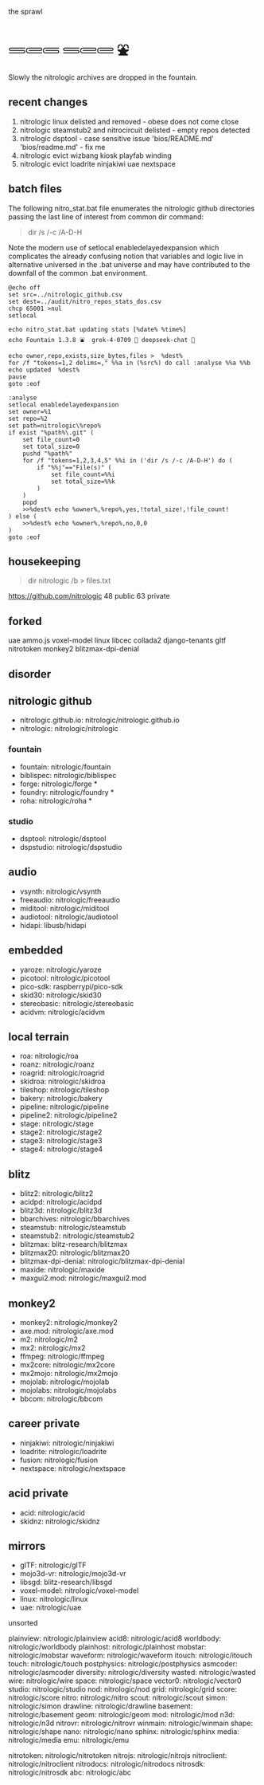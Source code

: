 the sprawl

# 𓄷𓄲𓄵 𓄷𓄲𓄲 ⛲

Slowly the nitrologic archives are dropped in the fountain.

## recent changes

1. nitrologic linux delisted and removed - obese does not come close
2. nitrologic steamstub2 and nitrocircuit delisted - empty repos detected
3. nitrologic dsptool - case sensitive issue 'bios/README.md' 'bios/readme.md' - fix me
4. nitrologic evict wizbang kiosk playfab winding
5. nitrologic evict loadrite ninjakiwi uae nextspace

## batch files

The following nitro_stat.bat file enumerates the nitrologic github directories passing 
the last line of interest from common dir command:

> dir /s /-c /A-D-H

Note the modern use of setlocal enabledelayedexpansion which complicates the already
confusing notion that variables and logic live in alternative universed in the .bat
universe and may have contributed to the downfall of the common .bat environment.

```
@echo off
set src=../nitrologic_github.csv
set dest=../audit/nitro_repos_stats_dos.csv
chcp 65001 >nul
setlocal

echo nitro_stat.bat updating stats [%date% %time%]
echo Fountain 1.3.8 ⛲  grok-4-0709 🚀 deepseek-chat 🐋

echo owner,repo,exists,size_bytes,files >  %dest%
for /f "tokens=1,2 delims=," %%a in (%src%) do call :analyse %%a %%b
echo updated  %dest%
pause
goto :eof

:analyse
setlocal enabledelayedexpansion
set owner=%1
set repo=%2
set path=nitrologic\%repo%
if exist "%path%\.git" (
	set file_count=0
	set total_size=0
	pushd "%path%"
	for /f "tokens=1,2,3,4,5" %%i in ('dir /s /-c /A-D-H') do (
		if "%%j"=="File(s)" (
			set file_count=%%i
			set total_size=%%k
		)
	)
	popd
	>>%dest% echo %owner%,%repo%,yes,!total_size!,!file_count!
) else (
	>>%dest% echo %owner%,%repo%,no,0,0
)
goto :eof
```

## housekeeping

> dir nitrologic /b > files.txt

https://github.com/nitrologic
48 public
63 private

## forked

uae ammo.js voxel-model linux libcec collada2 django-tenants
gltf nitrotoken monkey2 blitzmax-dpi-denial

## disorder

## nitrologic github

- nitrologic.github.io: nitrologic/nitrologic.github.io
- nitrologic: nitrologic/nitrologic

### fountain

- fountain: nitrologic/fountain
- biblispec: nitrologic/biblispec
- forge: nitrologic/forge *
- foundry: nitrologic/foundry *
- roha: nitrologic/roha *

### studio

- dsptool: nitrologic/dsptool
- dspstudio: nitrologic/dspstudio

## audio

- vsynth: nitrologic/vsynth
- freeaudio: nitrologic/freeaudio
- miditool: nitrologic/miditool
- audiotool: nitrologic/audiotool
- hidapi: libusb/hidapi

## embedded

- yaroze: nitrologic/yaroze
- picotool: nitrologic/picotool
- pico-sdk: raspberrypi/pico-sdk
- skid30: nitrologic/skid30
- stereobasic: nitrologic/stereobasic
- acidvm: nitrologic/acidvm

## local terrain

- roa: nitrologic/roa
- roanz: nitrologic/roanz
- roagrid: nitrologic/roagrid
- skidroa: nitrologic/skidroa
- tileshop: nitrologic/tileshop
- bakery: nitrologic/bakery
- pipeline: nitrologic/pipeline
- pipeline2: nitrologic/pipeline2
- stage: nitrologic/stage
- stage2: nitrologic/stage2
- stage3: nitrologic/stage3
- stage4: nitrologic/stage4

## blitz

- blitz2: nitrologic/blitz2
- acidpd: nitrologic/acidpd
- blitz3d: nitrologic/blitz3d
- bbarchives: nitrologic/bbarchives
- steamstub: nitrologic/steamstub
- steamstub2: nitrologic/steamstub2
- blitzmax: blitz-research/blitzmax
- blitzmax20: nitrologic/blitzmax20
- blitzmax-dpi-denial: nitrologic/blitzmax-dpi-denial
- maxide: nitrologic/maxide
- maxgui2.mod: nitrologic/maxgui2.mod

## monkey2

- monkey2: nitrologic/monkey2
- axe.mod: nitrologic/axe.mod
- m2: nitrologic/m2
- mx2: nitrologic/mx2
- ffmpeg: nitrologic/ffmpeg
- mx2core: nitrologic/mx2core
- mx2mojo: nitrologic/mx2mojo
- mojolab: nitrologic/mojolab
- mojolabs: nitrologic/mojolabs
- bbcom: nitrologic/bbcom

## career private

- ninjakiwi: nitrologic/ninjakiwi
- loadrite: nitrologic/loadrite
- fusion: nitrologic/fusion
- nextspace: nitrologic/nextspace

## acid private

- acid: nitrologic/acid
- skidnz: nitrologic/skidnz

## mirrors

- glTF: nitrologic/glTF
- mojo3d-vr: nitrologic/mojo3d-vr
- libsgd: blitz-research/libsgd
- voxel-model: nitrologic/voxel-model
- linux: nitrologic/linux
- uae: nitrologic/uae

unsorted

plainview: nitrologic/plainview
acid8: nitrologic/acid8
worldbody: nitrologic/worldbody
plainhost: nitrologic/plainhost
mobstar: nitrologic/mobstar
waveform: nitrologic/waveform
itouch: nitrologic/itouch
touch: nitrologic/touch
postphysics: nitrologic/postphysics
asmcoder: nitrologic/asmcoder
diversity: nitrologic/diversity
wasted: nitrologic/wasted
wire: nitrologic/wire
space: nitrologic/space
vector0: nitrologic/vector0
studio: nitrologic/studio
nod: nitrologic/nod
grid: nitrologic/grid
score: nitrologic/score
nitro: nitrologic/nitro
scout: nitrologic/scout
simon: nitrologic/simon
drawline: nitrologic/drawline
basement: nitrologic/basement
geom: nitrologic/geom
mod: nitrologic/mod
n3d: nitrologic/n3d
nitrovr: nitrologic/nitrovr
winmain: nitrologic/winmain
shape: nitrologic/shape
nano: nitrologic/nano
sphinx: nitrologic/sphinx
media: nitrologic/media
emu: nitrologic/emu

nitrotoken: nitrologic/nitrotoken
nitrojs: nitrologic/nitrojs
nitroclient: nitrologic/nitroclient
nitrodocs: nitrologic/nitrodocs
nitrosdk: nitrologic/nitrosdk
abc: nitrologic/abc

